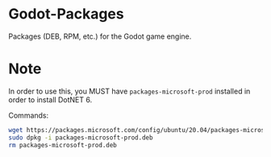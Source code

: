 # Godot-Packages
Packages (DEB, RPM, etc.) for the Godot game engine.

# Note

In order to use this, you MUST have `packages-microsoft-prod` installed in order to install DotNET 6.

Commands:
```sh
wget https://packages.microsoft.com/config/ubuntu/20.04/packages-microsoft-prod.deb -O packages-microsoft-prod.deb
sudo dpkg -i packages-microsoft-prod.deb
rm packages-microsoft-prod.deb
```
